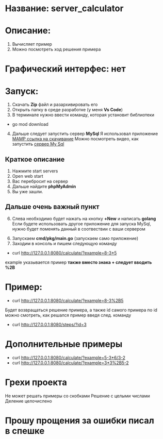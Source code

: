 
# Название: **server_calculator**
# Описание: 
1) Вычисляет пример
2) Можно посмотреть ход решения примера

# Графический интерфес: **нет**

# Запуск:
1) Скачать **Zip** файл и разархивировать его
2) Открыть папку в среде разработке (у меня **Vs Code**)
3) В терминале нужно ввести команду, которая установит библиотеки
+ go mod download
4) Дальше следует запустить сервер **MySql**
Я использовал приложение [MAMP ссылка на скачивание](https://www.mamp.info/en/downloads/)
Можно посмотреть видео, как запустить [сервер My Sql](https://www.youtube.com/watch?v=4Wf__mTxm8M)

## Краткое описание
1. Нажмите start servers
2. Open web start
3. Вас перебросит на сервер
4. Дальше найдите **phpMyAdmin**
5. Вы уже зашли.
## Дальше очень важный пункт
6. Слева необходимо будет нажать на кнопку **+New** и написать **golang**
Если будете использовать другое приложение для запуска MySql,
нужно будет поменять данный в соотвествии с ваши сервером

6) Запускаем **cmd/pkg/main.go** (запускаем само приложение)
7) Заходим в консоль и пишем следующую команду
+ curl http://127.0.0.1:8080/calculate/?example=8-3*5

example указывается пример **также вместо знака + следует вводить %2B**

# Пример:
+ curl http://127.0.0.1:8080/calculate/?example=8-3%2B5

Будет возвращаться решение примера, а также id самого примера
по id можно смотреть, как решался пример введя след. команду
+ curl http://127.0.0.1:8080/steps/?id=3

# Дополнительные примеры
+ curl http://127.0.0.1:8080/calculate/?example=5-3*6/3-2
+ curl http://127.0.0.1:8080/calculate/?example=3*3%2B5-2

# Грехи проекта
Не может решать примеры со скобками
Решение с целыми числами
Деление целочислено

# Прошу прощения за ошибки писал в спешке
